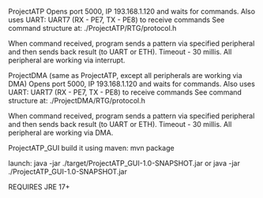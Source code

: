 ProjectATP
Opens port 5000, IP 193.168.1.120 and waits for commands.
Also uses UART: UART7 (RX - PE7, TX - PE8)  to receive commands
See command structure at: ./ProjectATP/RTG/protocol.h

When command received, program sends a pattern via specified peripheral and then sends back result (to UART or ETH). Timeout - 30 millis.
All peripheral are working via interrupt.


ProjectDMA (same as ProjectATP, except all peripherals are working via DMA)
Opens port 5000, IP 193.168.1.120 and waits for commands.
Also uses UART: UART7 (RX - PE7, TX - PE8)  to receive commands
See command structure at: ./ProjectDMA/RTG/protocol.h

When command received, program sends a pattern via specified peripheral and then sends back result (to UART or ETH). Timeout - 30 millis.
All peripheral are working via DMA.



ProjectATP_GUI
build it using maven: mvn package

launch: java -jar ./target/ProjectATP_GUI-1.0-SNAPSHOT.jar
or	java -jar ./ProjectATP_GUI-1.0-SNAPSHOT.jar

REQUIRES JRE 17+
